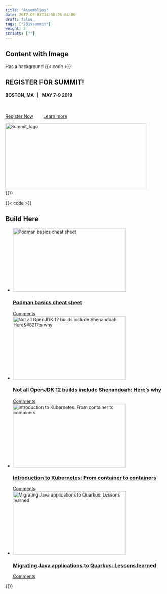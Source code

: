 ```yaml
---
title: "Assemblies"
date: 2017-08-03T14:58:26-04:00
draft: false
tags: ["2019summit"]
weight: 2
scripts: [""]
---
```


## Content with Image

Has a background
{{< code >}}
<section class="assembly-dark assembly-image-left assembly assembly-type-content_with_image has-background" id="assembly-field-sections-9285">
    <div class="container">
        <div class="assembly-content">
            <div class="clearfix text-formatted field field--name-field-content field--type-text-long field--label-hidden field__items">
                <div class="field__item">
                    <h2>REGISTER FOR SUMMIT!</h2>
                    <h4>BOSTON, MA&nbsp; &nbsp;<strong>|</strong>&nbsp; &nbsp;MAY 7-9 2019</h4>
                    <p>&nbsp;</p>
                    <p>
                        <a class="button heavy-cta white" href="https://www.redhat.com/en/summit/2019/?intcmp=701f20000012i8UAAQ">Register Now</a>&nbsp;&nbsp;&nbsp;&nbsp;&nbsp;&nbsp;&nbsp;
                        <a class="button medium-cta white" href="https://developers.redhat.com/blog/2019/03/25/dive-into-developer-focused-sessions-at-red-hat-summit/">Learn more</a>
                    </p>
                </div>
            </div>
        </div>
        <div class="assembly-image">
            <div class="field field--name-field-image field--type-image field--label-hidden field__items">
                <div class="field__item">
                    <img src="/sites/default/files/styles/large/public/RH_Summit_Logo_1color_reverse.png?itok=clzg_jMW" width="445" height="211" alt="Summit_logo" typeof="foaf:Image" class="image-style-large">
                </div>
            </div>
        </div>
    </div>
    <div class="background" style="background-image: url(https://developers.redhat.com/sites/default/files/2019-04/RED%20HAT_SUMMIT_HOMEPAGE_BG-04_1.svg);"></div>
</section>
{{</ code >}}

{{< code >}}
<section id="assembly-field-sections-9225" class="assembly assembly-type-dynamic_content_feed">
    <div class="container narrow">
        <h2 class="header field field--name-field-title field--type-string field--label-hidden field__items">
            Build Here
        </h2>
        <div class="item-list">
            <ul class="content-tile-list count-4">
                <li>
                    <article class="wordpress-blog-post-tile">
                        <a href="https://developers.redhat.com/blog/2019/04/25/podman-basics-cheat-sheet/">
                        <div class="tile-image vertical">
                            <div class="image-table">
                                <div class="image-cell">
                                    <img src="https://developers.redhat.com/sites/default/files/styles/static_item/public/externals/86fa8b876def478a861853d96654f01d.png?itok=tk2vh1wo" width="356" height="200" alt="Podman basics cheat sheet" typeof="foaf:Image" class="image-style-static-item">
                                </div>
                            </div>
                        </div>
                        <h3 class="tile-title">Podman basics cheat sheet</h3>
                        </a>
                        <div class="tile-comment-count hidden" data-disqus-thread-link="https://developers.redhat.com/blog/2019/04/25/podman-basics-cheat-sheet/" data-disqus-comment-count="">
                            <a href="https://developers.redhat.com/blog/2019/04/25/podman-basics-cheat-sheet/"></a>
                            <a href="https://developers.redhat.com/blog/2019/04/25/podman-basics-cheat-sheet/#disqus_thread">
                                <span class="fa fa-comment"></span>
                                <span class="comment-number" data-disqus-comment-count-number=""></span>
                                <span class="count-verbage" data-disqus-comment-count-verbage="">Comments</span>
                            </a>
                        </div>
                    </article>
                </li>
                <li>
                    <article class="wordpress-blog-post-tile">
                        <a href="https://developers.redhat.com/blog/2019/04/19/not-all-openjdk-12-builds-include-shenandoah-heres-why/">
                        <div class="tile-image horizontal">
                            <div class="image-table">
                                <div class="image-cell">
                                    <img src="https://developers.redhat.com/sites/default/files/styles/static_item/public/externals/a97f7169dd4bfb671cdea8ceebc912ad.png?itok=ZKpwcvI1" width="356" height="200" alt="Not all OpenJDK 12 builds include Shenandoah: Here&amp;#8217;s why" typeof="foaf:Image" class="image-style-static-item">
                                </div>
                            </div>
                        </div>
                        <h3 class="tile-title">Not all OpenJDK 12 builds include Shenandoah: Here’s why</h3>
                        </a>
                        <div class="tile-comment-count hidden" data-disqus-thread-link="https://developers.redhat.com/blog/2019/04/19/not-all-openjdk-12-builds-include-shenandoah-heres-why/" data-disqus-comment-count="">
                            <a href="https://developers.redhat.com/blog/2019/04/19/not-all-openjdk-12-builds-include-shenandoah-heres-why/"></a>
                            <a href="https://developers.redhat.com/blog/2019/04/19/not-all-openjdk-12-builds-include-shenandoah-heres-why/#disqus_thread">
                                <span class="fa fa-comment"></span>
                                <span class="comment-number" data-disqus-comment-count-number=""></span>
                                <span class="count-verbage" data-disqus-comment-count-verbage="">Comments</span>
                            </a>
                        </div>
                    </article>
                </li>
                <li>
                    <article class="wordpress-blog-post-tile">
                        <a href="https://developers.redhat.com/blog/2019/04/16/introduction-to-kubernetes-from-container-to-containers/">
                        <div class="tile-image horizontal">
                            <div class="image-table">
                                <div class="image-cell">
                                    <img src="https://developers.redhat.com/sites/default/files/styles/static_item/public/externals/a279a28d902c4dd822112f0d3349a87a.jpg?itok=-Gela4oa" width="356" height="200" alt="Introduction to Kubernetes: From container to containers" typeof="foaf:Image" class="image-style-static-item">
                                </div>
                            </div>
                        </div>
                        <h3 class="tile-title">Introduction to Kubernetes: From container to containers</h3>
                        </a>
                        <div class="tile-comment-count hidden" data-disqus-thread-link="https://developers.redhat.com/blog/2019/04/16/introduction-to-kubernetes-from-container-to-containers/" data-disqus-comment-count="">
                            <a href="https://developers.redhat.com/blog/2019/04/16/introduction-to-kubernetes-from-container-to-containers/"></a>
                            <a href="https://developers.redhat.com/blog/2019/04/16/introduction-to-kubernetes-from-container-to-containers/#disqus_thread">
                                <span class="fa fa-comment"></span>
                                <span class="comment-number" data-disqus-comment-count-number=""></span> 
                                <span class="count-verbage" data-disqus-comment-count-verbage="">Comments</span>
                            </a>
                        </div>
                    </article>
                </li>
                <li>
                    <article class="wordpress-blog-post-tile">
                        <a href="https://developers.redhat.com/blog/2019/04/12/migrating-java-applications-to-quarkus-lessons-learned/">
                        <div class="tile-image horizontal">
                            <div class="image-table">
                                <div class="image-cell">
                                    <img src="https://developers.redhat.com/sites/default/files/styles/static_item/public/externals/b356646680e6c550c55f845b5b5ca6e6.jpg?itok=i_muMUw0" width="356" height="200" alt="Migrating Java applications to Quarkus: Lessons learned" typeof="foaf:Image" class="image-style-static-item">
                                </div>
                            </div>
                        </div>
                        <h3 class="tile-title">Migrating Java applications to Quarkus: Lessons learned</h3>
                        </a>
                        <div class="tile-comment-count hidden" data-disqus-thread-link="https://developers.redhat.com/blog/2019/04/12/migrating-java-applications-to-quarkus-lessons-learned/" data-disqus-comment-count="">
                            <a href="https://developers.redhat.com/blog/2019/04/12/migrating-java-applications-to-quarkus-lessons-learned/"></a>
                            <a href="https://developers.redhat.com/blog/2019/04/12/migrating-java-applications-to-quarkus-lessons-learned/#disqus_thread">
                                <span class="fa fa-comment"></span>
                                <span class="comment-number" data-disqus-comment-count-number=""></span> 
                                <span class="count-verbage" data-disqus-comment-count-verbage="">Comments</span>
                            </a>
                        </div>
                    </article>
                </li>
            </ul>
        </div>
    </div>
</section>
{{</ code >}}